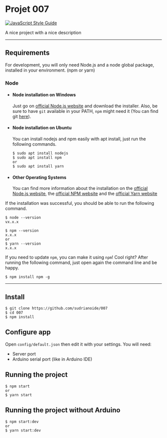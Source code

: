 # Projet 007

[![JavaScript Style Guide](https://img.shields.io/badge/code_style-standard-brightgreen.svg)](https://standardjs.com)

A nice project with a nice description

---
## Requirements

For development, you will only need Node.js and a node global package, installed in your environment. (npm or yarn)

### Node
- #### Node installation on Windows

  Just go on [official Node.js website](https://nodejs.org/) and download the installer.
Also, be sure to have `git` available in your PATH, `npm` might need it (You can find git [here](https://git-scm.com/)).

- #### Node installation on Ubuntu

  You can install nodejs and npm easily with apt install, just run the following commands.

      $ sudo apt install nodejs
      $ sudo apt install npm
      or
      $ sudo apt install yarn

- #### Other Operating Systems
  You can find more information about the installation on the [official Node.js website](https://nodejs.org/), the [official NPM website](https://npmjs.org/) and the [official Yarn website](https://yarnpkg.com/)

If the installation was successful, you should be able to run the following command.

    $ node --version
    vx.x.x

    $ npm --version
    x.x.x
    or
    $ yarn --version
    x.x.x


If you need to update `npm`, you can make it using `npm`! Cool right? After running the following command, just open again the command line and be happy.

    $ npm install npm -g

---

## Install

    $ git clone https://github.com/sudrianoide/007
    $ cd 007
    $ npm install

## Configure app

Open `config/default.json` then edit it with your settings. You will need:

- Server port
- Arduino serial port (like in Arduino IDE)

## Running the project

    $ npm start
    or 
    $ yarn start

## Running the project without Arduino

    $ npm start:dev
    or
    $ yarn start:dev